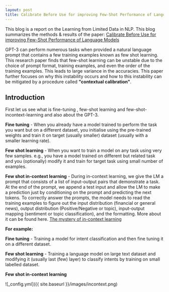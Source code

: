 ```yaml
---
layout: post
title: Calibrate Before Use for improving Few-Shot Performance of Language Models
---
```




<!--- #![_config.yml]({{ site.baseurl }}/images/config.png) <--->

This blog is a report on the Learning from Limited Data in NLP. This blog summarizes the methods & results of the paper: [Calibrate Before Use for improving Few-Shot Performance of Language Models](https://arxiv.org/pdf/2102.09690.pdf)

GPT-3 can perform numerous tasks when provided a natural language prompt that contains a few training examples known as few shot learning. This research paper finds that few-shot learning can be unstable due to the choice of prompt format, training examples, and even the order of the training examples. This leads to large variance in the accuracies. This paper further focuses on why this instability occurs and how to this instability can be mitigated by a procedure called **"contextual calibration"**.

## Introduction

First let us see what is  fine-tuning , few-shot learning and few-shot-incontext-learning and also about the GPT-3. 

**Fine tuning** - When you already have a model trained to perform the task you want but on a different dataset, you initialise using the pre-trained weights and train it on target (usually smaller) dataset (usually with a smaller learning rate).

**Few shot learning** - When you want to train a model on any task using very few samples. e.g., you have a model trained on different but related task and you (optionally) modify it and train for target task using small number of examples.

**Few shot in-context learning** - During in-context learning, we give the LM a prompt that consists of a list of input-output pairs that demonstrate a task. At the end of the prompt, we append a test input and allow the LM to make a prediction just by conditioning on the prompt and predicting the next tokens. To correctly answer the prompts, the model needs to read the training examples to figure out the input distribution (financial or general news), output distribution (Positive/Negative or topic), input-output mapping (sentiment or topic classification), and the formatting. More about it can be found here. [The mystery of in-context learning](http://ai.stanford.edu/blog/understanding-incontext/)

**For example:**

**Fine tuning** - Training a model for intent classification and then fine tuning it on a different dataset.

**Few shot learning** - Training a language model on large text dataset and modifying it (usually last (few) layer) to classify intents by training on small labelled dataset.

**Few shot in-context learning** 


![_config.yml]({{ site.baseurl }}/images/incontext.png)